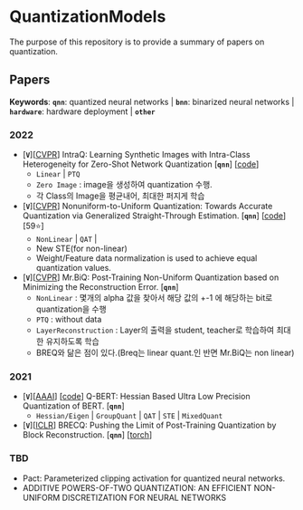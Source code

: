# QuantizationModels
The purpose of this repository is to provide a summary of papers on quantization.

## Papers

**Keywords**: **`qnn`**: quantized neural networks | **`bnn`**: binarized neural networks | **`hardware`**: hardware deployment | __`other`__

### 2022
- [__`V`__][[CVPR](https://openaccess.thecvf.com/content/CVPR2022/papers/Zhong_IntraQ_Learning_Synthetic_Images_With_Intra-Class_Heterogeneity_for_Zero-Shot_Network_CVPR_2022_paper.pdf)] IntraQ: Learning Synthetic Images with Intra-Class Heterogeneity for Zero-Shot Network Quantization [**`qnn`**] [[code](https://github.com/zysxmu/IntraQ)]
  - `Linear` | `PTQ`
  - `Zero Image` : image을 생성하여 quantization 수행. 
  - 각 Class의 Image을 평균내어, 최대한 퍼지게 학습
- [__`V`__][[CVPR](https://arxiv.org/abs/2111.14826)] Nonuniform-to-Uniform Quantization: Towards Accurate Quantization via Generalized Straight-Through Estimation. [**`qnn`**] [[code](https://github.com/liuzechun/Nonuniform-to-Uniform-Quantization)] [59⭐]
  - `NonLinear` | `QAT` | 
  - New STE(for non-linear)
  - Weight/Feature data normalization is used to achieve equal quantization values.
- [__`V`__][[CVPR](https://openaccess.thecvf.com/content/CVPR2022/papers/Jeon_Mr.BiQ_Post-Training_Non-Uniform_Quantization_Based_on_Minimizing_the_Reconstruction_Error_CVPR_2022_paper.pdf)] Mr.BiQ: Post-Training Non-Uniform Quantization based on Minimizing the Reconstruction Error.  [__`qnn`__]
  - `NonLinear` : 몇개의 alpha 값을 찾아서 해당 값의 +-1 에 해당하는 bit로 quantization을 수행
  - `PTQ` : without data
  - `LayerReconstruction` : Layer의 출력을 student, teacher로 학습하여 최대한 유지하도록 학습
  - BREQ와 닮은 점이 있다.(Breq는 linear quant.인 반면 Mr.BiQ는 non linear)

### 2021
- [__`V`__][[AAAI](https://arxiv.org/abs/1909.05840)] [[code](https://github.com/sIncerass/QBERT)] Q-BERT: Hessian Based Ultra Low Precision Quantization of BERT.  [__`qnn`__]
  - `Hessian/Eigen` | `GroupQuant` | `QAT` | `STE` | `MixedQuant`
- [__`V`__][[ICLR](https://openreview.net/forum?id=POWv6hDd9XH)] BRECQ: Pushing the Limit of Post-Training Quantization by Block Reconstruction. [__`qnn`__] [[torch](https://github.com/yhhhli/BRECQ)]

### TBD
-  Pact: Parameterized clipping activation for quantized neural networks.
- ADDITIVE POWERS-OF-TWO QUANTIZATION: AN EFFICIENT NON-UNIFORM DISCRETIZATION FOR NEURAL NETWORKS
